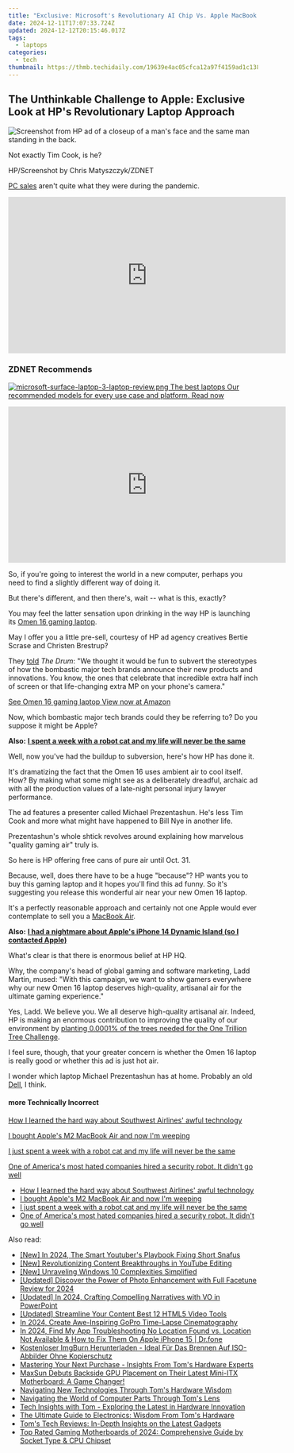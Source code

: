 ```yaml
---
title: "Exclusive: Microsoft's Revolutionary AI Chip Vs. Apple MacBook - The Future Unveiled | ZDNet Insider"
date: 2024-12-11T17:07:33.724Z
updated: 2024-12-12T20:15:46.017Z
tags:
  - laptops
categories:
  - tech
thumbnail: https://thmb.techidaily.com/19639e4ac05cfca12a97f4159ad1c138d0c42ce69fcff51c42722b7ff4015400.jpg
---
```


## The Unthinkable Challenge to Apple: Exclusive Look at HP's Revolutionary Laptop Approach

![Screenshot from HP ad of a closeup of a man's face and the same man standing in the back.](https://www.zdnet.com/a/img/resize/a4b16943b3cae59824b188c3fab4be39d518d85f/2022/09/20/4cb5ee12-91c3-42c3-8faf-88f90a48c5b4/screen-shot-2022-09-20-at-9-08-06-am.png?auto=webp&precrop=1323,876,x0,y0&width=1280)

Not exactly Tim Cook, is he?

HP/Screenshot by Chris Matyszczyk/ZDNET

[PC sales](https://www.zdnet.com/article/pc-sales-struggle-as-shoppers-hold-out-for-bargains-later-this-year/) aren't quite what they were during the pandemic.

<!-- affiliate ads begin -->
<iframe width="560" height="315" src="https://www.youtube.com/embed/X4q6gyaEojM?si=ImdFm6Zsr0azykqV" title="YouTube video player" frameborder="0" allow="accelerometer; autoplay; clipboard-write; encrypted-media; gyroscope; picture-in-picture; web-share" referrerpolicy="strict-origin-when-cross-origin" allowfullscreen></iframe>
<!-- affiliate ads end -->

### **ZDNET** Recommends

[![microsoft-surface-laptop-3-laptop-review.png](https://www.zdnet.com/a/img/resize/e0f6d314e4806309add28003f30e4e0ed93682c4/2021/02/04/27735ebc-dd78-4651-afc4-160fa0c6a355/microsoft-surface-laptop-3-laptop-review.png?auto=webp&fit=crop&frame=1&height=238.5&width=459) The best laptops Our recommended models for every use case and platform.  Read now](https://www.zdnet.com/article/best-laptop/)

<!-- affiliate ads begin -->
<iframe width="560" height="315" src="https://www.youtube.com/embed/kiW7sLvL65k?si=IHSeRFsYCrfqpn2o" title="YouTube video player" frameborder="0" allow="accelerometer; autoplay; clipboard-write; encrypted-media; gyroscope; picture-in-picture; web-share" referrerpolicy="strict-origin-when-cross-origin" allowfullscreen></iframe>
<!-- affiliate ads end -->

So, if you're going to interest the world in a new computer, perhaps you need to find a slightly different way of doing it.

But there's different, and then there's, wait -- what is this, exactly?

You may feel the latter sensation upon drinking in the way HP is launching its [Omen 16 gaming laptop](https://www.tkqlhce.com/click-9041660-15850793?url=https%3A%2F%2Fwww.hp.com%2Fus-en%2Fshop%2Fmdp%2Fenvy---omen%2Fomen-16-3074457345617607169--1&sid=zd-%5F%5FCOM%5FCLICK%5FID%5F%5F-dtp).

May I offer you a little pre-sell, courtesy of HP ad agency creatives Bertie Scrase and Christen Brestrup?

They [told](https://www.thedrum.com/news/2022/09/14/hp-s-omen-16-gaming-laptop-offers-free-can-artisan-air) _The_ _Drum_: "We thought it would be fun to subvert the stereotypes of how the bombastic major tech brands announce their new products and innovations. You know, the ones that celebrate that incredible extra half inch of screen or that life-changing extra MP on your phone's camera."

[See Omen 16 gaming laptop View now at Amazon](https://buy.geni.us/Proxy.ashx?TSID=368250&GR%5FURL=https%3A%2F%2Fwww.amazon.com%2FHP-Omen-16-Octa-core-Processor%2Fdp%2FB09S9XH1YJ%3Fth%3D1%26tag%3Dzd-buy-button-20%26ascsubtag%3D%5F%5FCOM%5FCLICK%5FID%5F%5F%7C3d85c66f-b789-4c7d-931c-a0fad2550f34%7Cdtp&dtb=1)

Now, which bombastic major tech brands could they be referring to? Do you suppose it might be Apple?

**Also:** [**I spent a week with a robot cat and my life will never be the same**](https://www.zdnet.com/article/i-just-spent-a-week-with-a-robot-cat-and-my-life-will-never-be-the-same/)

Well, now you've had the buildup to subversion, here's how HP has done it.

It's dramatizing the fact that the Omen 16 uses ambient air to cool itself. How? By making what some might see as a deliberately dreadful, archaic ad with all the production values of a late-night personal injury lawyer performance.

The ad features a presenter called Michael Prezentashun. He's less Tim Cook and more what might have happened to Bill Nye in another life.

Prezentashun's whole shtick revolves around explaining how marvelous "quality gaming air" truly is.

So here is HP offering free cans of pure air until Oct. 31\. 

Because, well, does there have to be a huge "because"? HP wants you to buy this gaming laptop and it hopes you'll find this ad funny. So it's suggesting you release this wonderful air near your new Omen 16 laptop.

It's a perfectly reasonable approach and certainly not one Apple would ever contemplate to sell you a [MacBook Air](https://apple.sjv.io/c/159047/435031/7613?&sharedId=zdnet&u=https%3A%2F%2Fwww.apple.com%2Fshop%2Fbuy-mac%2Fmacbook-air%3Fafid%3Dp238%257CsS5GAoNB9-dc%5Fmtid%5F1870765e38482%5Fpcrid%5F616177160362%5Fpgrid%5F110391415659%5Fpntwk%5Fg%5Fpchan%5F%5Fpexid%5F48196661627%5F%26cid%3Daos-us-kwgo-mac--slid-uUwAk0tO--product-&subId1=zd-%5F%5FCOM%5FCLICK%5FID%5F%5F-dtp).

**Also:** [**I had a nightmare about Apple's iPhone 14 Dynamic Island (so I contacted Apple)**](https://www.zdnet.com/article/i-had-a-nightmare-about-apples-iphone-14-dynamic-island-so-i-contacted-apple/)

What's clear is that there is enormous belief at HP HQ.

Why, the company's head of global gaming and software marketing, Ladd Martin, mused: "With this campaign, we want to show gamers everywhere why our new Omen 16 laptop deserves high-quality, artisanal air for the ultimate gaming experience."

Yes, Ladd. We believe you. We all deserve high-quality artisanal air. Indeed, HP is making an enormous contribution to improving the quality of our environment by [planting 0.0001% of the trees needed for the One Trillion Tree Challenge](https://www.zdnet.com/article/hp-spends-a-lot-of-money-to-tell-you-its-doing-0-0001-good/).

I feel sure, though, that your greater concern is whether the Omen 16 laptop is really good or whether this ad is just hot air. 

I wonder which laptop Michael Prezentashun has at home. Probably an old [Dell](https://www.zdnet.com/topic/dell/), I think.

#### more Technically Incorrect

[How I learned the hard way about Southwest Airlines' awful technology](https://www.zdnet.com/article/how-i-learned-the-hard-way-about-southwest-airlines-awful-technology/ "How I learned the hard way about Southwest Airlines' awful technology")

[I bought Apple's M2 MacBook Air and now I'm weeping](https://www.zdnet.com/article/i-bought-apples-m2-macbook-air-and-now-im-weeping/ "I bought Apple's M2 MacBook Air and now I'm weeping")

[I just spent a week with a robot cat and my life will never be the same](https://www.zdnet.com/article/i-just-spent-a-week-with-a-robot-cat-and-my-life-will-never-be-the-same/ "I just spent a week with a robot cat and my life will never be the same")

[One of America's most hated companies hired a security robot. It didn't go well](https://www.zdnet.com/article/one-of-americas-most-hated-companies-hired-a-security-robot-it-didnt-go-well/ "One of America's most hated companies hired a security robot. It didn't go well")

* [How I learned the hard way about Southwest Airlines' awful technology](https://www.zdnet.com/article/how-i-learned-the-hard-way-about-southwest-airlines-awful-technology/ "How I learned the hard way about Southwest Airlines' awful technology")
* [I bought Apple's M2 MacBook Air and now I'm weeping](https://www.zdnet.com/article/i-bought-apples-m2-macbook-air-and-now-im-weeping/ "I bought Apple's M2 MacBook Air and now I'm weeping")
* [I just spent a week with a robot cat and my life will never be the same](https://www.zdnet.com/article/i-just-spent-a-week-with-a-robot-cat-and-my-life-will-never-be-the-same/ "I just spent a week with a robot cat and my life will never be the same")
* [One of America's most hated companies hired a security robot. It didn't go well](https://www.zdnet.com/article/one-of-americas-most-hated-companies-hired-a-security-robot-it-didnt-go-well/ "One of America's most hated companies hired a security robot. It didn't go well")

<ins class="adsbygoogle"
     style="display:block"
     data-ad-format="autorelaxed"
     data-ad-client="ca-pub-7571918770474297"
     data-ad-slot="1223367746"></ins>

<ins class="adsbygoogle"
     style="display:block"
     data-ad-client="ca-pub-7571918770474297"
     data-ad-slot="8358498916"
     data-ad-format="auto"
     data-full-width-responsive="true"></ins>

<span class="atpl-alsoreadstyle">Also read:</span>
<div><ul>
<li><a href="https://youtube-data.techidaily.com/n-2024-the-smart-youtubers-playbook-fixing-short-snafus/"><u>[New] In 2024, The Smart Youtuber's Playbook Fixing Short Snafus</u></a></li>
<li><a href="https://youtube-stream.techidaily.com/new-revolutionizing-content-breakthroughs-in-youtube-editing/"><u>[New] Revolutionizing Content Breakthroughs in YouTube Editing</u></a></li>
<li><a href="https://fox-friendly.techidaily.com/new-unraveling-windows-10-complexities-simplified/"><u>[New] Unraveling Windows 10 Complexities Simplified</u></a></li>
<li><a href="https://article-files.techidaily.com/updated-discover-the-power-of-photo-enhancement-with-full-facetune-review-for-2024/"><u>[Updated] Discover the Power of Photo Enhancement with Full Facetune Review for 2024</u></a></li>
<li><a href="https://visual-screen-recording.techidaily.com/updated-in-2024-crafting-compelling-narratives-with-vo-in-powerpoint/"><u>[Updated] In 2024, Crafting Compelling Narratives with VO in PowerPoint</u></a></li>
<li><a href="https://fox-glue.techidaily.com/updated-streamline-your-content-best-12-html5-video-tools/"><u>[Updated] Streamline Your Content Best 12 HTML5 Video Tools</u></a></li>
<li><a href="https://extra-resources.techidaily.com/in-2024-create-awe-inspiring-gopro-time-lapse-cinematography/"><u>In 2024, Create Awe-Inspiring GoPro Time-Lapse Cinematography</u></a></li>
<li><a href="https://iphone-location.techidaily.com/in-2024-find-my-app-troubleshooting-no-location-found-vs-location-not-available-and-how-to-fix-them-on-apple-iphone-15-drfone-by-drfone-virtual-ios/"><u>In 2024, Find My App Troubleshooting No Location Found vs. Location Not Available & How to Fix Them On Apple iPhone 15 | Dr.fone</u></a></li>
<li><a href="https://blog-min.techidaily.com/kostenloser-imgburn-herunterladen-ideal-fur-das-brennen-auf-iso-abbilder-ohne-kopierschutz/"><u>Kostenloser ImgBurn Herunterladen - Ideal Für Das Brennen Auf ISO-Abbilder Ohne Kopierschutz</u></a></li>
<li><a href="https://hardware-reviews.techidaily.com/mastering-your-next-purchase-insights-from-toms-hardware-experts/"><u>Mastering Your Next Purchase - Insights From Tom's Hardware Experts</u></a></li>
<li><a href="https://hardware-reviews.techidaily.com/maxsun-debuts-backside-gpu-placement-on-their-latest-mini-itx-motherboard-a-game-changer/"><u>MaxSun Debuts Backside GPU Placement on Their Latest Mini-ITX Motherboard: A Game Changer!</u></a></li>
<li><a href="https://hardware-reviews.techidaily.com/navigating-new-technologies-through-toms-hardware-wisdom/"><u>Navigating New Technologies Through Tom's Hardware Wisdom</u></a></li>
<li><a href="https://hardware-reviews.techidaily.com/navigating-the-world-of-computer-parts-through-toms-lens/"><u>Navigating the World of Computer Parts Through Tom's Lens</u></a></li>
<li><a href="https://hardware-reviews.techidaily.com/tech-insights-with-tom-exploring-the-latest-in-hardware-innovation/"><u>Tech Insights with Tom - Exploring the Latest in Hardware Innovation</u></a></li>
<li><a href="https://hardware-reviews.techidaily.com/the-ultimate-guide-to-electronics-wisdom-from-toms-hardware/"><u>The Ultimate Guide to Electronics: Wisdom From Tom's Hardware</u></a></li>
<li><a href="https://hardware-reviews.techidaily.com/toms-tech-reviews-in-depth-insights-on-the-latest-gadgets/"><u>Tom's Tech Reviews: In-Depth Insights on the Latest Gadgets</u></a></li>
<li><a href="https://hardware-reviews.techidaily.com/top-rated-gaming-motherboards-of-2024-comprehensive-guide-by-socket-type-and-cpu-chipset/"><u>Top Rated Gaming Motherboards of 2024: Comprehensive Guide by Socket Type & CPU Chipset</u></a></li>
</ul></div>

